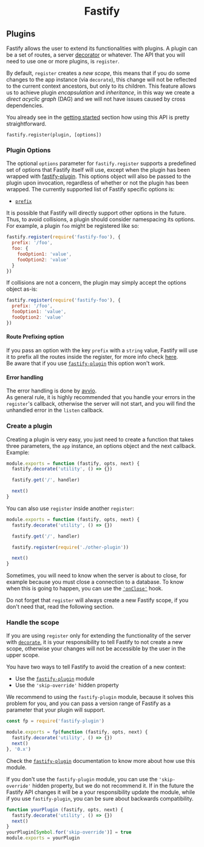 <h1 align="center">Fastify</h1>

## Plugins
Fastify allows the user to extend its functionalities with plugins.
A plugin can be a set of routes, a server [decorator](Decorators.md) or whatever. The API that you will need to use one or more plugins, is `register`.<br>

By default, `register` creates a *new scope*, this means that if you do some changes to the app instance (via `decorate`), this change will not be reflected to the current context ancestors, but only to its children. This feature allows us to achieve plugin *encapsulation* and *inheritance*, in this way we create a *direct acyclic graph* (DAG) and we will not have issues caused by cross dependencies.

You already see in the [getting started](Getting-Started.md#register) section how using this API is pretty straightforward.
```
fastify.register(plugin, [options])
```

<a name="plugin-options"></a>
### Plugin Options
The optional `options` parameter for `fastify.register` supports a predefined set of options that Fastify itself will use, except when the plugin has been wrapped with [fastify-plugin](https://github.com/fastify/fastify-plugin). This options object will also be passed to the plugin upon invocation, regardless of whether or not the plugin has been wrapped. The currently supported list of Fastify specific options is:

+ [`prefix`](Plugins.md#route-prefixing-options)

It is possible that Fastify will directly support other options in the future. Thus, to avoid collisions, a plugin should consider namespacing its options. For example, a plugin `foo` might be registered like so:

```js
fastify.register(require('fastify-foo'), {
  prefix: '/foo',
  foo: {
    fooOption1: 'value',
    fooOption2: 'value'
  }
})
```

If collisions are not a concern, the plugin may simply accept the options object as-is:

```js
fastify.register(require('fastify-foo'), {
  prefix: '/foo',
  fooOption1: 'value',
  fooOption2: 'value'
})
```

<a name="route-prefixing-option"></a>
#### Route Prefixing option
If you pass an option with the key `prefix` with a `string` value, Fastify will use it to prefix all the routes inside the register, for more info check [here](Routes.md#route-prefixing).<br>
Be aware that if you use [`fastify-plugin`](https://github.com/fastify/fastify-plugin) this option won't work.

<a name="error-handling"></a>
#### Error handling
The error handling is done by [avvio](https://github.com/mcollina/avvio#error-handling).<br>
As general rule, it is highly recommended that you handle your errors in the `register`'s callback, otherwise the server will not start, and you will find the unhandled error in the `listen` callback.

<a name="create-plugin"></a>
### Create a plugin
Creating a plugin is very easy, you just need to create a function that takes three parameters, the `app` instance, an options object and the next callback.<br>
Example:
```js
module.exports = function (fastify, opts, next) {
  fastify.decorate('utility', () => {})

  fastify.get('/', handler)

  next()
}
```
You can also use `register` inside another `register`:
```js
module.exports = function (fastify, opts, next) {
  fastify.decorate('utility', () => {})

  fastify.get('/', handler)

  fastify.register(require('./other-plugin'))

  next()
}
```
Sometimes, you will need to know when the server is about to close, for example because you must close a connection to a database. To know when this is going to happen, you can use the [`'onClose'`](Hooks.md#on-close) hook.

Do not forget that `register` will always create a new Fastify scope, if you don't need that, read the following section.

<a name="handle-scope"></a>
### Handle the scope
If you are using `register` only for extending the functionality of the server with  [`decorate`](Decorators.md), it is your responsibility to tell Fastify to not create a new scope, otherwise your changes will not be accessible by the user in the upper scope.

You have two ways to tell Fastify to avoid the creation of a new context:
- Use the [`fastify-plugin`](https://github.com/fastify/fastify-plugin) module
- Use the `'skip-override'` hidden property

We recommend to using the `fastify-plugin` module, because it solves this problem for you, and you can pass a version range of Fastify as a parameter that your plugin will support.
```js
const fp = require('fastify-plugin')

module.exports = fp(function (fastify, opts, next) {
  fastify.decorate('utility', () => {})
  next()
}, '0.x')
```
Check the [`fastify-plugin`](https://github.com/fastify/fastify-plugin) documentation to know more about how use this module.

If you don't use the `fastify-plugin` module, you can use the `'skip-override'` hidden property, but we do not recommend it. If in the future the Fastify API changes it will be a your responsibility update the module, while if you use `fastify-plugin`, you can be sure about backwards compatibility.
```js
function yourPlugin (fastify, opts, next) {
  fastify.decorate('utility', () => {})
  next()
}
yourPlugin[Symbol.for('skip-override')] = true
module.exports = yourPlugin
```
